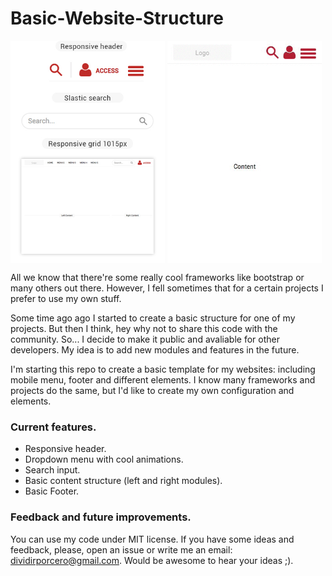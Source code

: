 # Basic-Website-Structure

<img align="center" width="49%" src="/static/images/previa.jpg">
<img align="center" width="49%" src="/static/images/mobile.gif">

All we know that there're some really cool frameworks like bootstrap or many others out there. However, I fell sometimes that for a certain projects I prefer to use my own stuff. 

Some time ago ago I started to create a basic structure for one of my projects. But then I think, hey why not to share this code with the community. So... I decide to make it public and avaliable for other developers. My idea is to add new modules and features in the future.

I'm starting this repo to create  a basic template for my websites: including mobile menu, footer and different elements. I know many frameworks and projects do the same, but I'd like to create my own configuration and elements. 

### Current features.

- Responsive header.
- Dropdown menu with cool animations.
- Search input.
- Basic content structure (left and right modules).
- Basic Footer.

### Feedback and future improvements.
 
You can use my code under MIT license. If you have some ideas and feedback, please, open an issue or write me an email: dividirporcero@gmail.com. Would be awesome to hear your ideas ;).
